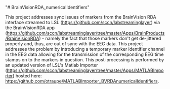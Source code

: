 "# BrainVisionRDA_numericalIdentifiers" 

This project addresses sync issues of markers from the BrainVision RDA interface streamed to LSL (https://github.com/sccn/labstreaminglayer) via the BrainVisionRDA app (https://github.com/sccn/labstreaminglayer/tree/master/Apps/BrainProducts/BrainVisionRDA) - namely the fact that those markers don't get de-jittered properly and, thus, are out of sync with the EEG data. This project addresses the problem by introducing a temporary marker identifier channel in the EEG data allowing for the transmission of the corresponding EEG time stamps on to the markers in question. This post-processing is performed by an updated version of LSL's Matlab Importer (https://github.com/sccn/labstreaminglayer/tree/master/Apps/MATLABImporter) hosted here: https://github.com/otraupe/MATLABImporter_BVRDAnumericalIdentifiers.
